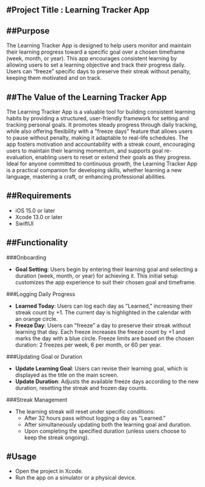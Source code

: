
#Project Title : Learning Tracker App
----------------------------------------------------------------------------------------------------

##Purpose
----------------------------------------------------------------------------------------------------
The Learning Tracker App is designed to help users monitor and maintain their learning progress
toward a specific goal over a chosen timeframe (week, month, or year). This app encourages
consistent learning by allowing users to set a learning objective and track their progress daily.
Users can “freeze” specific days to preserve their streak without penalty, keeping them motivated
and on track.


##The Value of the Learning Tracker App
----------------------------------------------------------------------------------------------------
The Learning Tracker App is a valuable tool for building consistent learning habits by providing a
structured, user-friendly framework for setting and tracking personal goals. It promotes steady
progress through daily tracking, while also offering flexibility with a "freeze days" feature that
allows users to pause without penalty, making it adaptable to real-life schedules. The app fosters
motivation and accountability with a streak count, encouraging users to maintain their learning
momentum, and supports goal re-evaluation, enabling users to reset or extend their goals as they
progress. Ideal for anyone committed to continuous growth, the Learning Tracker App is a practical
companion for developing skills, whether learning a new language, mastering a craft, or enhancing
professional abilities.


##Requirements
----------------------------------------------------------------------------------------------------
* iOS 15.0 or later
* Xcode 13.0 or later
* SwiftUI


##Functionality 
----------------------------------------------------------------------------------------------------
 ###Onboarding
- **Goal Setting**: Users begin by entering their learning goal and selecting a duration (week, month, or year) for achieving it. This initial setup customizes the app experience to suit their chosen goal and timeframe.

###Logging Daily Progress
- **Learned Today**: Users can log each day as "Learned," increasing their streak count by +1. The current day is highlighted in the calendar with an orange circle.
- **Freeze Day**: Users can "freeze" a day to preserve their streak without learning that day. Each freeze increases the freeze count by +1 and marks the day with a blue circle. Freeze limits are based on the chosen duration: 2 freezes per week, 6 per month, or 60 per year.

 ###Updating Goal or Duration
- **Update Learning Goal**: Users can revise their learning goal, which is displayed as the title on the main screen.
- **Update Duration**: Adjusts the available freeze days according to the new duration, resetting the streak and frozen day counts.

###Streak Management
- The learning streak will reset under specific conditions:
  - After 32 hours pass without logging a day as "Learned."
  - After simultaneously updating both the learning goal and duration.
  - Upon completing the specified duration (unless users choose to keep the streak ongoing).

#Usage
----------------------------------------------------------------------------------------------------
* Open the project in Xcode.
* Run the app on a simulator or a physical device.
